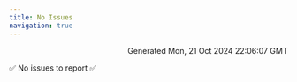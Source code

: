 ```yaml
---
title: No Issues
navigation: true
---
```


<p style="text-align:right;color:#cccs">
Generated Mon, 21 Oct 2024 22:06:07 GMT
</p>
<p>✅ No issues to report ✅</p>



